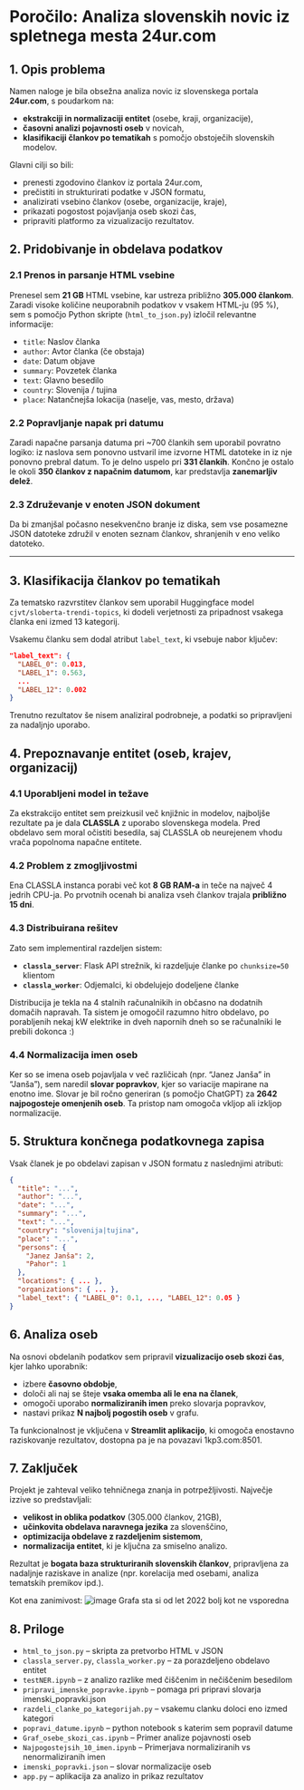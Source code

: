 # Poročilo: Analiza slovenskih novic iz spletnega mesta 24ur.com

## 1. Opis problema

Namen naloge je bila obsežna analiza novic iz slovenskega portala **24ur.com**, s poudarkom na:
- **ekstrakciji in normalizaciji entitet** (osebe, kraji, organizacije),
- **časovni analizi pojavnosti oseb** v novicah,
- **klasifikaciji člankov po tematikah** s pomočjo obstoječih slovenskih modelov.

Glavni cilji so bili:
- prenesti zgodovino člankov iz portala 24ur.com,
- prečistiti in strukturirati podatke v JSON formatu,
- analizirati vsebino člankov (osebe, organizacije, kraje),
- prikazati pogostost pojavljanja oseb skozi čas,
- pripraviti platformo za vizualizacijo rezultatov.

## 2. Pridobivanje in obdelava podatkov

### 2.1 Prenos in parsanje HTML vsebine

Prenesel sem **21 GB** HTML vsebine, kar ustreza približno **305.000 člankom**. Zaradi visoke količine neuporabnih podatkov v vsakem HTML-ju (95 %), sem s pomočjo Python skripte (`html_to_json.py`) izločil relevantne informacije:

- `title`: Naslov članka  
- `author`: Avtor članka (če obstaja)  
- `date`: Datum objave  
- `summary`: Povzetek članka  
- `text`: Glavno besedilo  
- `country`: Slovenija / tujina  
- `place`: Natančnejša lokacija (naselje, vas, mesto, država)

### 2.2 Popravljanje napak pri datumu

Zaradi napačne parsanja datuma pri ~700 člankih sem uporabil povratno logiko: iz naslova sem ponovno ustvaril ime izvorne HTML datoteke in iz nje ponovno prebral datum. To je delno uspelo pri **331 člankih**. Končno je ostalo le okoli **350 člankov z napačnim datumom**, kar predstavlja **zanemarljiv delež**.

### 2.3 Združevanje v enoten JSON dokument

Da bi zmanjšal počasno nesekvenčno branje iz diska, sem vse posamezne JSON datoteke združil v enoten seznam člankov, shranjenih v eno veliko datoteko.

---

## 3. Klasifikacija člankov po tematikah

Za tematsko razvrstitev člankov sem uporabil Huggingface model `cjvt/sloberta-trendi-topics`, ki dodeli verjetnosti za pripadnost vsakega članka eni izmed 13 kategorij.

Vsakemu članku sem dodal atribut `label_text`, ki vsebuje nabor ključev:

```json
"label_text": {
  "LABEL_0": 0.013,
  "LABEL_1": 0.563,
  ...
  "LABEL_12": 0.002
}
```

Trenutno rezultatov še nisem analiziral podrobneje, a podatki so pripravljeni za nadaljnjo uporabo.

## 4. Prepoznavanje entitet (oseb, krajev, organizacij)

### 4.1 Uporabljeni model in težave

Za ekstrakcijo entitet sem preizkusil več knjižnic in modelov, najboljše rezultate pa je dala **CLASSLA** z uporabo slovenskega modela. Pred obdelavo sem moral očistiti besedila, saj CLASSLA ob neurejenem vhodu vrača popolnoma napačne entitete.

### 4.2 Problem z zmogljivostmi

Ena CLASSLA instanca porabi več kot **8 GB RAM-a** in teče na največ 4 jedrih CPU-ja. Po prvotnih ocenah bi analiza vseh člankov trajala **približno 15 dni**.

### 4.3 Distribuirana rešitev

Zato sem implementiral razdeljen sistem:
- **`classla_server`**: Flask API strežnik, ki razdeljuje članke po `chunksize=50` klientom
- **`classla_worker`**: Odjemalci, ki obdelujejo dodeljene članke

Distribucija je tekla na 4 stalnih računalnikih in občasno na dodatnih domačih napravah. Ta sistem je omogočil razumno hitro obdelavo, po porabljenih nekaj kW elektrike in dveh napornih dneh so se računalniki le prebili dokonca :)

### 4.4 Normalizacija imen oseb

Ker so se imena oseb pojavljala v več različicah (npr. “Janez Janša” in “Janša”), sem naredil **slovar popravkov**, kjer so variacije mapirane na enotno ime. Slovar je bil ročno generiran (s pomočjo ChatGPT) za **2642 najpogosteje omenjenih oseb**. Ta pristop nam omogoča vkljop ali izkljop normalizacije.

## 5. Struktura končnega podatkovnega zapisa

Vsak članek je po obdelavi zapisan v JSON formatu z naslednjimi atributi:

```json
{
  "title": "...",
  "author": "...",
  "date": "...",
  "summary": "...",
  "text": "...",
  "country": "slovenija|tujina",
  "place": "...",
  "persons": {
    "Janez Janša": 2,
    "Pahor": 1
  },
  "locations": { ... },
  "organizations": { ... },
  "label_text": { "LABEL_0": 0.1, ..., "LABEL_12": 0.05 }
}
```
## 6. Analiza oseb

Na osnovi obdelanih podatkov sem pripravil **vizualizacijo oseb skozi čas**, kjer lahko uporabnik:

- izbere **časovno obdobje**,
- določi ali naj se šteje **vsaka omemba ali le ena na članek**,
- omogoči uporabo **normaliziranih imen** preko slovarja popravkov,
- nastavi prikaz **N najbolj pogostih oseb** v grafu.

Ta funkcionalnost je vključena v **Streamlit aplikacijo**, ki omogoča enostavno raziskovanje rezultatov, dostopna pa je na povazavi 1kp3.com:8501.

## 7. Zaključek

Projekt je zahteval veliko tehničnega znanja in potrpežljivosti. Največje izzive so predstavljali:
- **velikost in oblika podatkov** (305.000 člankov, 21GB),
- **učinkovita obdelava naravnega jezika** za slovenščino,
- **optimizacija obdelave z razdeljenim sistemom**,
- **normalizacija entitet**, ki je ključna za smiselno analizo.

Rezultat je **bogata baza strukturiranih slovenskih člankov**, pripravljena za nadaljnje raziskave in analize (npr. korelacija med osebami, analiza tematskih premikov ipd.).

Kot ena zanimivost:
![image](https://github.com/user-attachments/assets/201f3a3d-5a43-4d6f-8967-8239465ea18a)
Grafa sta si od let 2022 bolj kot ne vsporedna

## 8. Priloge

- `html_to_json.py` – skripta za pretvorbo HTML v JSON
- `classla_server.py`, `classla_worker.py` – za porazdeljeno obdelavo entitet
- `testNER.ipynb` – z analizo razlike med čiščenim in nečiščenim besedilom
- `pripravi_imenske_popravke.ipynb` – pomaga pri pripravi slovarja imenski_popravki.json
- `razdeli_clanke_po_kategorijah.py` – vsakemu clanku doloci eno izmed kategori
- `popravi_datume.ipynb` – python notebook s katerim sem popravil datume
- `Graf_osebe_skozi_cas.ipynb` – Primer analize pojavnosti oseb
- `Najpogostejsih_10_imen.ipynb` – Primerjava normaliziranih vs nenormaliziranih imen
- `imenski_popravki.json` – slovar normalizacije oseb
- `app.py` – aplikacija za analizo in prikaz rezultatov
```
